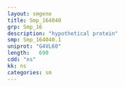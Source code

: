 ```yaml
---
layout: smgene
title: Smp_164040
grp: Smp_16
description: "hypothetical protein"
smp: Smp_164040.1
uniprot: "G4VL60"
length:   690
cdd: "ns"
kk: ns
categories: sm
---
```

